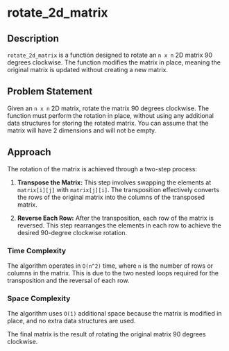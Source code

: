 # rotate_2d_matrix

## Description

`rotate_2d_matrix` is a function designed to rotate an `n x n` 2D matrix 90 degrees clockwise. The function modifies the matrix in place, meaning the original matrix is updated without creating a new matrix.

## Problem Statement

Given an `n x n` 2D matrix, rotate the matrix 90 degrees clockwise. The function must perform the rotation in place, without using any additional data structures for storing the rotated matrix. You can assume that the matrix will have 2 dimensions and will not be empty.

## Approach

The rotation of the matrix is achieved through a two-step process:

1. **Transpose the Matrix:** This step involves swapping the elements at `matrix[i][j]` with `matrix[j][i]`. The transposition effectively converts the rows of the original matrix into the columns of the transposed matrix.

2. **Reverse Each Row:** After the transposition, each row of the matrix is reversed. This step rearranges the elements in each row to achieve the desired 90-degree clockwise rotation.

### Time Complexity

The algorithm operates in `O(n^2)` time, where `n` is the number of rows or columns in the matrix. This is due to the two nested loops required for the transposition and the reversal of each row.

### Space Complexity

The algorithm uses `O(1)` additional space because the matrix is modified in place, and no extra data structures are used.

The final matrix is the result of rotating the original matrix 90 degrees clockwise.
